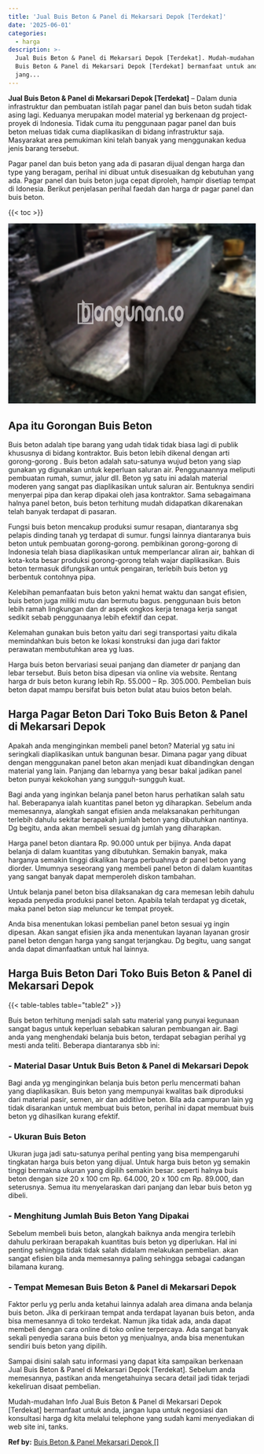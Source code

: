```yaml
---
title: 'Jual Buis Beton & Panel di Mekarsari Depok [Terdekat]'
date: '2025-06-01'
categories:
  - harga
description: >-
  Jual Buis Beton & Panel di Mekarsari Depok [Terdekat]. Mudah-mudahan Info Jual
  Buis Beton & Panel di Mekarsari Depok [Terdekat] bermanfaat untuk anda,
  jang...
---
```


**Jual Buis Beton & Panel di Mekarsari Depok \[Terdekat\]** – Dalam dunia infrastruktur dan pembuatan istilah pagar panel dan buis beton sudah tidak asing lagi. Keduanya merupakan model material yg berkenaan dg project-proyek di Indonesia. Tidak cuma itu penggunaan pagar panel dan buis beton meluas tidak cuma diaplikasikan di bidang infrastruktur saja. Masyarakat area pemukiman kini telah banyak yang menggunakan kedua jenis barang tersebut.

Pagar panel dan buis beton yang ada di pasaran dijual dengan harga dan type yang beragam, perihal ini dibuat untuk disesuaikan dg kebutuhan yang ada. Pagar panel dan buis beton juga cepat diproleh, hampir disetiap tempat di Idonesia. Berikut penjelasan perihal faedah dan harga dr pagar panel dan buis beton.

{{< toc >}}

![Jual Buis Beton & Panel di Mekarsari Depok [Terdekat]](/images/jual-panel-buis-beton-murah-34.png)

## Apa itu Gorongan Buis Beton

Buis beton adalah tipe barang yang udah tidak tidak biasa lagi di publik khususnya di bidang kontraktor. Buis beton lebih dikenal dengan arti gorong-gorong . Buis beton adalah satu-satunya wujud beton yang siap gunakan yg digunakan untuk keperluan saluran air. Penggunaannya meliputi pembuatan rumah, sumur, jalur dll. Beton yg satu ini adalah material moderen yang sangat pas diaplikasikan untuk saluran air. Bentuknya sendiri menyerpai pipa dan kerap dipakai oleh jasa kontraktor. Sama sebagaimana halnya panel beton, buis beton terhitung mudah didapatkan dikarenakan telah banyak terdapat di pasaran.

Fungsi buis beton mencakup produksi sumur resapan, diantaranya sbg pelapis dinding tanah yg terdapat di sumur. fungsi lainnya diantaranya buis beton untuk pembuatan gorong-gorong. pembikinan gorong-gorong di Indonesia telah biasa diaplikasikan untuk memperlancar aliran air, bahkan di kota-kota besar produksi gorong-gorong telah wajar diaplikasikan. Buis beton termasuk difungsikan untuk pengairan, terlebih buis beton yg berbentuk contohnya pipa.

Kelebihan pemanfaatan buis beton yakni hemat waktu dan sangat efisien, buis beton juga miliki mutu dan bermutu bagus. penggunaan buis beton lebih ramah lingkungan dan dr aspek ongkos kerja tenaga kerja sangat sedikit sebab penggunaanya lebih efektif dan cepat.

Kelemahan gunakan buis beton yaitu dari segi transportasi yaitu dikala memindahkan buis beton ke lokasi konstruksi dan juga dari faktor perawatan membutuhkan area yg luas.

Harga buis beton bervariasi seuai panjang dan diameter dr panjang dan lebar tersebut. Buis beton bisa dipesan via online via website. Rentang harga dr buis beton kurang lebih Rp. 55.000 – Rp. 305.000. Pembelian buis beton dapat mampu bersifat buis beton bulat atau buios beton belah.

## Harga Pagar Beton Dari Toko Buis Beton & Panel di Mekarsari Depok

Apakah anda menginginkan membeli panel beton? Material yg satu ini seringkali diaplikasikan untuk bangunan besar. Dimana pagar yang dibuat dengan menggunakan panel beton akan menjadi kuat dibandingkan dengan material yang lain. Panjang dan lebarnya yang besar bakal jadikan panel beton punyai kekokohan yang sungguh-sungguh kuat.

Bagi anda yang inginkan belanja panel beton harus perhatikan salah satu hal. Beberapanya ialah kuantitas panel beton yg diharapkan. Sebelum anda memesannya, alangkah sangat efisien anda melaksanakan perhitungan terlebih dahulu sekitar berapakah jumlah beton yang dibutuhkan nantinya. Dg begitu, anda akan membeli sesuai dg jumlah yang diharapkan.

Harga panel beton diantara Rp. 90.000 untuk per bijinya. Anda dapat belanja di dalam kuantitas yang dibutuhkan. Semakin banyak, maka harganya semakin tinggi dikalikan harga perbuahnya dr panel beton yang diorder. Umumnya seseorang yang membeli panel beton di dalam kuantitas yang sangat banyak dapat memperoleh diskon tambahan.

Untuk belanja panel beton bisa dilaksanakan dg cara memesan lebih dahulu kepada penyedia produksi panel beton. Apabila telah terdapat yg dicetak, maka panel beton siap meluncur ke tempat proyek.

Anda bisa menentukan lokasi pembelian panel beton sesuai yg ingin dipesan. Akan sangat efisien jika anda menentukan layanan layanan grosir panel beton dengan harga yang sangat terjangkau. Dg begitu, uang sangat anda dapat dimanfaatkan untuk hal lainnya.

## Harga Buis Beton Dari Toko Buis Beton & Panel di Mekarsari Depok

{{< table-tables table="table2" >}}

Buis beton terhitung menjadi salah satu material yang punyai kegunaan sangat bagus untuk keperluan sebabkan saluran pembuangan air. Bagi anda yang menghendaki belanja buis beton, terdapat sebagian perihal yg mesti anda teliti. Beberapa diantaranya sbb ini:

### \- Material Dasar Untuk Buis Beton & Panel di Mekarsari Depok

Bagi anda yg menginginkan belanja buis beton perlu mencermati bahan yang diaplikasikan. Buis beton yang mempunyai kwalitas baik diproduksi dari material pasir, semen, air dan additive beton. Bila ada campuran lain yg tidak disarankan untuk membuat buis beton, perihal ini dapat membuat buis beton yg dihasilkan kurang efektif.

### \- Ukuran Buis Beton

Ukuran juga jadi satu-satunya perihal penting yang bisa mempengaruhi tingkatan harga buis beton yang dijual. Untuk harga buis beton yg semakin tinggi bermakna ukuran yang dipilih semakin besar. seperti halnya buis beton dengan size 20 x 100 cm Rp. 64.000, 20 x 100 cm Rp. 89.000, dan seterusnya. Semua itu menyelaraskan dari panjang dan lebar buis beton yg dibeli.

### \- Menghitung Jumlah Buis Beton Yang Dipakai

Sebelum membeli buis beton, alangkah baiknya anda mengira terlebih dahulu perkiraan berapakah kuantitas buis beton yg diperlukan. Hal ini penting sehingga tidak tidak salah didalam melakukan pembelian. akan sangat efisien bila anda memesannya paling sehingga sebagai cadangan bilamana kurang.

### \- Tempat Memesan Buis Beton & Panel di Mekarsari Depok

Faktor perlu yg perlu anda ketahui lainnya adalah area dimana anda belanja buis beton. Jika di perkiraan tempat anda terdapat layanan buis beton, anda bisa memesannya di toko terdekat. Namun jika tidak ada, anda dapat membeli dengan cara online di toko online terpercaya. Ada sangat banyak sekali penyedia sarana buis beton yg menjualnya, anda bisa menentukan sendiri buis beton yang dipilih.

Sampai disini salah satu informasi yang dapat kita sampaikan berkenaan Jual Buis Beton & Panel di Mekarsari Depok \[Terdekat\]. Sebelum anda memesannya, pastikan anda mengetahuinya secara detail jadi tidak terjadi kekeliruan disaat pembelian.

Mudah-mudahan Info Jual Buis Beton & Panel di Mekarsari Depok \[Terdekat\] bermanfaat untuk anda, jangan lupa untuk negosiasi dan konsultasi harga dg kita melalui telephone yang sudah kami menyediakan di web site ini, tanks.

**Ref by:** [Buis Beton & Panel Mekarsari Depok []](https://id.wikipedia.org/wiki/Buis)
